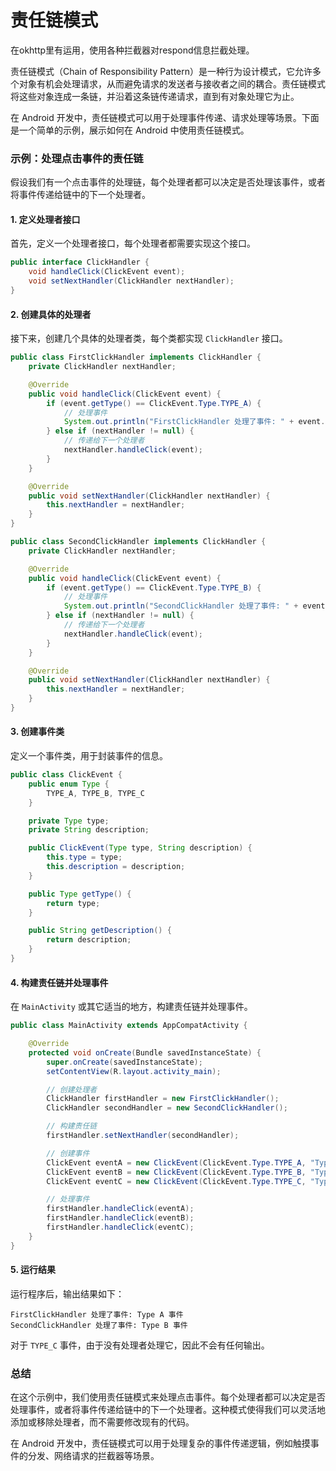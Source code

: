 # 责任链模式

在okhttp里有运用，使用各种拦截器对respond信息拦截处理。

责任链模式（Chain of Responsibility Pattern）是一种行为设计模式，它允许多个对象有机会处理请求，从而避免请求的发送者与接收者之间的耦合。责任链模式将这些对象连成一条链，并沿着这条链传递请求，直到有对象处理它为止。

在 Android 开发中，责任链模式可以用于处理事件传递、请求处理等场景。下面是一个简单的示例，展示如何在 Android 中使用责任链模式。

### 示例：处理点击事件的责任链

假设我们有一个点击事件的处理链，每个处理者都可以决定是否处理该事件，或者将事件传递给链中的下一个处理者。

#### 1. 定义处理者接口

首先，定义一个处理者接口，每个处理者都需要实现这个接口。

```java
public interface ClickHandler {
    void handleClick(ClickEvent event);
    void setNextHandler(ClickHandler nextHandler);
}
```

#### 2. 创建具体的处理者

接下来，创建几个具体的处理者类，每个类都实现 `ClickHandler` 接口。

```java
public class FirstClickHandler implements ClickHandler {
    private ClickHandler nextHandler;

    @Override
    public void handleClick(ClickEvent event) {
        if (event.getType() == ClickEvent.Type.TYPE_A) {
            // 处理事件
            System.out.println("FirstClickHandler 处理了事件: " + event.getDescription());
        } else if (nextHandler != null) {
            // 传递给下一个处理者
            nextHandler.handleClick(event);
        }
    }

    @Override
    public void setNextHandler(ClickHandler nextHandler) {
        this.nextHandler = nextHandler;
    }
}

public class SecondClickHandler implements ClickHandler {
    private ClickHandler nextHandler;

    @Override
    public void handleClick(ClickEvent event) {
        if (event.getType() == ClickEvent.Type.TYPE_B) {
            // 处理事件
            System.out.println("SecondClickHandler 处理了事件: " + event.getDescription());
        } else if (nextHandler != null) {
            // 传递给下一个处理者
            nextHandler.handleClick(event);
        }
    }

    @Override
    public void setNextHandler(ClickHandler nextHandler) {
        this.nextHandler = nextHandler;
    }
}
```

#### 3. 创建事件类

定义一个事件类，用于封装事件的信息。

```java
public class ClickEvent {
    public enum Type {
        TYPE_A, TYPE_B, TYPE_C
    }

    private Type type;
    private String description;

    public ClickEvent(Type type, String description) {
        this.type = type;
        this.description = description;
    }

    public Type getType() {
        return type;
    }

    public String getDescription() {
        return description;
    }
}
```

#### 4. 构建责任链并处理事件

在 `MainActivity` 或其它适当的地方，构建责任链并处理事件。

```java
public class MainActivity extends AppCompatActivity {

    @Override
    protected void onCreate(Bundle savedInstanceState) {
        super.onCreate(savedInstanceState);
        setContentView(R.layout.activity_main);

        // 创建处理者
        ClickHandler firstHandler = new FirstClickHandler();
        ClickHandler secondHandler = new SecondClickHandler();

        // 构建责任链
        firstHandler.setNextHandler(secondHandler);

        // 创建事件
        ClickEvent eventA = new ClickEvent(ClickEvent.Type.TYPE_A, "Type A 事件");
        ClickEvent eventB = new ClickEvent(ClickEvent.Type.TYPE_B, "Type B 事件");
        ClickEvent eventC = new ClickEvent(ClickEvent.Type.TYPE_C, "Type C 事件");

        // 处理事件
        firstHandler.handleClick(eventA);
        firstHandler.handleClick(eventB);
        firstHandler.handleClick(eventC);
    }
}
```

#### 5. 运行结果

运行程序后，输出结果如下：

```
FirstClickHandler 处理了事件: Type A 事件
SecondClickHandler 处理了事件: Type B 事件
```

对于 `TYPE_C` 事件，由于没有处理者处理它，因此不会有任何输出。

### 总结

在这个示例中，我们使用责任链模式来处理点击事件。每个处理者都可以决定是否处理事件，或者将事件传递给链中的下一个处理者。这种模式使得我们可以灵活地添加或移除处理者，而不需要修改现有的代码。

在 Android 开发中，责任链模式可以用于处理复杂的事件传递逻辑，例如触摸事件的分发、网络请求的拦截器等场景。

